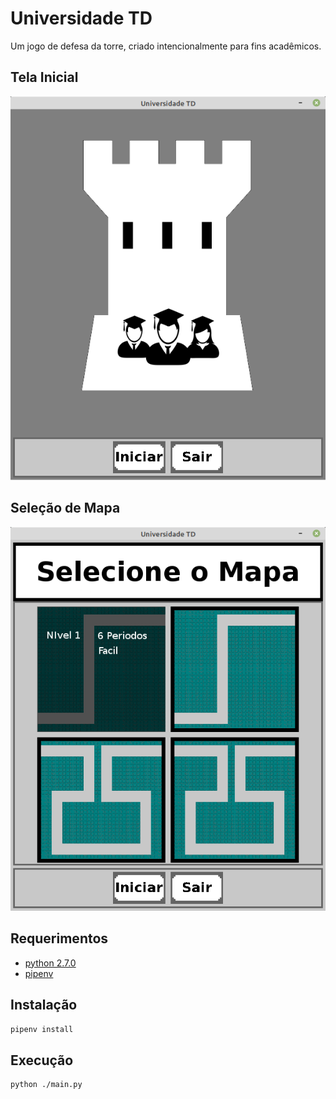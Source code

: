 # Universidade TD
Um jogo de defesa da torre, criado intencionalmente para fins acadêmicos.

## Tela Inicial
![inicial](https://github.com/elioadriao/University-TD/blob/master/files/intro.png?raw=true)

## Seleção de Mapa
![mapa](https://github.com/elioadriao/University-TD/blob/master/files/map%20select.png?raw=true)

## Requerimentos

- [python 2.7.0](https://www.python.org/downloads/release/python-270/)
- [pipenv](https://pypi.org/project/pipenv/)

## Instalação
```bash
pipenv install
```

## Execução
```bash
python ./main.py
```